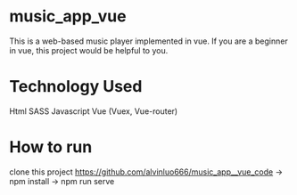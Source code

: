 # music_app_vue
This is a web-based music player implemented in vue.
If you are a beginner in vue, this project would be helpful to you.
# Technology Used
Html SASS Javascript Vue (Vuex, Vue-router)
# How to run
clone this project https://github.com/alvinluo666/music_app__vue_code -> npm install -> npm run serve
